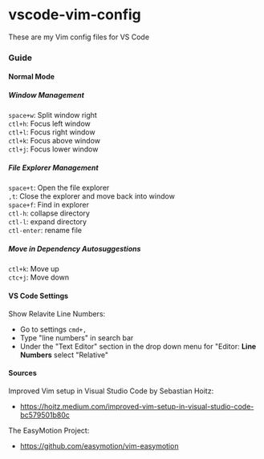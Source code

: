 # vscode-vim-config
These are my Vim config files for VS Code

### Guide

#### Normal Mode
##### Window Management
`space+w`: Split window right \
`ctl+h`: Focus left window \
`ctl+l`: Focus right window \
`ctl+k`: Focus above window \
`ctl+j`: Focus lower window

##### File Explorer Management
`space+t`:  Open the file explorer \
`,t`: Close the explorer and move back into window \
`space+f`: Find in explorer \
`ctl-h`: collapse directory \
`ctl-l`: expand directory \
`ctl-enter`: rename file


##### Move in Dependency Autosuggestions
`ctl+k`: Move up \
`ctc+j`: Move down


#### VS Code Settings
Show Relavite Line Numbers:
- Go to settings `cmd+,`
- Type "line numbers" in search bar
- Under the "Text Editor" section in the drop down menu for "Editor: **Line Numbers** select "Relative"

#### Sources

Improved Vim setup in Visual Studio Code by Sebastian Hoitz:
- https://hoitz.medium.com/improved-vim-setup-in-visual-studio-code-bc579501b80c

The EasyMotion Project:
- https://github.com/easymotion/vim-easymotion
